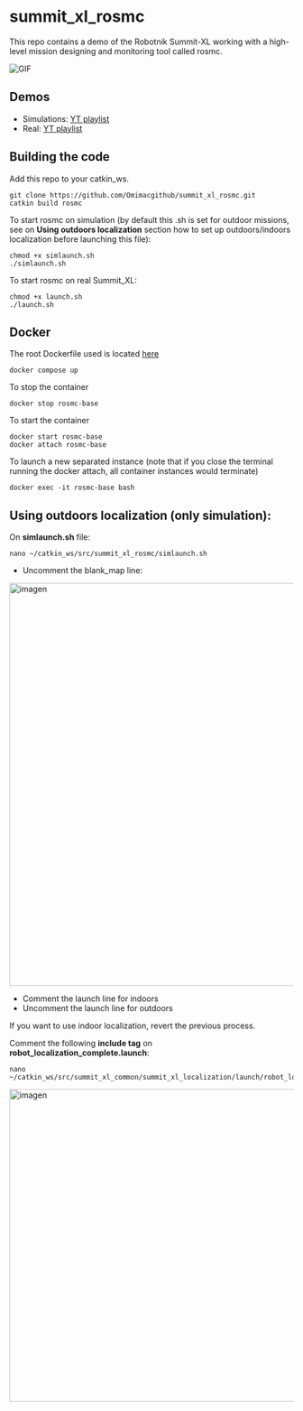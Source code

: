 # summit_xl_rosmc

This repo contains a demo of the Robotnik Summit-XL working with a high-level mission designing and monitoring tool called rosmc.

![GIF](https://github.com/Omimacgithub/summit_xl_rosmc/assets/90336442/54ee2867-8713-49b1-b092-06775b29f3a1)

## Demos
- Simulations: [YT playlist](https://www.youtube.com/playlist?list=PLtkrT12EU5nWiCNHojNHtxvTQV09KULYj)
- Real: [YT playlist](https://www.youtube.com/playlist?list=PLtkrT12EU5nXhh0LXnHXoR5eReIP0TPGB)

## Building the code

Add this repo to your catkin_ws.

~~~shell
git clone https://github.com/Omimacgithub/summit_xl_rosmc.git
catkin build rosmc
~~~

To start rosmc on simulation (by default this .sh is set for outdoor missions, see on **Using outdoors localization** section how to set up outdoors/indoors localization before launching this file):
~~~shell
chmod +x simlaunch.sh
./simlaunch.sh
~~~

To start rosmc on real Summit_XL:
~~~shell
chmod +x launch.sh
./launch.sh
~~~

## Docker
The root Dockerfile used is located [here](https://github.com/RobotnikAutomation/summit_xl_sim)

~~~shell
docker compose up
~~~

To stop the container
~~~shell
docker stop rosmc-base
~~~
To start the container
~~~shell
docker start rosmc-base
docker attach rosmc-base
~~~
To launch a new separated instance (note that if you close the terminal running the docker attach, all container instances would terminate)
~~~shell
docker exec -it rosmc-base bash
~~~

## Using outdoors localization (only simulation):

On **simlaunch.sh** file:
~~~shell
nano ~/catkin_ws/src/summit_xl_rosmc/simlaunch.sh
~~~

- Uncomment the blank_map line:

<img width="714" alt="imagen" src="https://github.com/Omimacgithub/summit_xl_rosmc/assets/90336442/663464ee-2e83-49d0-8ce9-d1016fa85f96">

- Comment the launch line for indoors
- Uncomment the launch line for outdoors

If you want to use indoor localization, revert the previous process.

Comment the following **include tag** on **robot_localization_complete.launch**:
~~~shell
nano ~/catkin_ws/src/summit_xl_common/summit_xl_localization/launch/robot_localization_complete.launch
~~~
<img width="554" alt="imagen" src="https://github.com/Omimacgithub/summit_xl_rosmc/assets/90336442/3a639d80-1148-46a2-8f38-cefb8fbdaea1">
